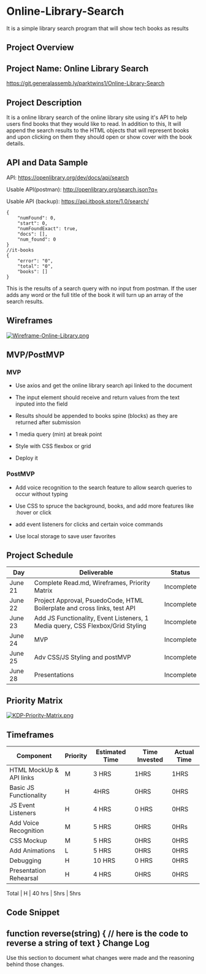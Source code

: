 # Online-Library-Search
It is a simple library search program that will show tech books as results 

Project Overview
----------------

Project Name: Online Library Search
------------
https://git.generalassemb.ly/parktwins1/Online-Library-Search

Project Description
-------------------

It is a online library search of the online library site using it's API to help users find books that they would like to read. In addition to this, It will append the search
results to the HTML objects that will represent books and upon clicking on them they should open or show cover with the book details. 


API and Data Sample
-------------------


API: https://openlibrary.org/dev/docs/api/search

Usable API(postman): http://openlibrary.org/search.json?q=

Usable API (backup): https://api.itbook.store/1.0/search/ 

```
{
    "numFound": 0,
    "start": 0,
    "numFoundExact": true,
    "docs": [],
    "num_found": 0
}
//it-books
{
    "error": "0",
    "total": "0",
    "books": []
}
```


This is the results of a search query with no input from postman. If the user adds any word or the full title of the book it will turn up an array of the search results.

Wireframes
----------

[![Wireframe-Online-Library.png](https://i.postimg.cc/P5NmthLN/Wireframe-Online-Library.png)](https://postimg.cc/rDXdJBNL)



MVP/PostMVP
-----------

<h3>MVP</h3>

* Use axios and get the online library search api linked to the document

* The input element should receive and return values from the text inputed into the field  

* Results should be appended to books spine (blocks) as they are returned after submission 

* 1 media query (min) at break point

* Style with CSS flexbox or grid 

* Deploy it 


<h3>PostMVP</h3>

* Add voice recognition to the search feature to allow search queries to occur without typing

* Use CSS to spruce the background, books, and add more features like :hover or click

* add event listeners for clicks and certain voice commands

* Use local storage to save user favorites


Project Schedule
----------------

Day   |	Deliverable   |	Status
--------|----------------------------------------------------|---------------
June 21 | Complete Read.md, Wireframes, Priority Matrix | Incomplete
June 22 | Project Approval, PsuedoCode, HTML Boilerplate and cross links, test API|Incomplete
June 23 | Add JS Functionality, Event Listeners, 1 Media query, CSS Flexbox/Grid Styling |Incomplete
June 24 | MVP |Incomplete
June 25 | Adv CSS/JS Styling and postMVP | Incomplete
June 28 | Presentations|Incomplete


Priority Matrix
---------------

[![KDP-Priority-Matrix.png](https://i.postimg.cc/BbXFB9rX/KDP-Priority-Matrix.png)](https://postimg.cc/8fgsT3PS)

Timeframes
----------

Component | Priority | Estimated Time | Time Invested | Actual Time
----------|----------|----------------|---------------|-------------
HTML MockUp & API links | M | 3 HRS | 1HRS | 1HRS
Basic JS Functionality| H | 4HRS | 0HRS | 0HRS
JS Event Listeners | H | 4 HRS | 0 HRS | 0HRS
Add Voice Recognition | M | 5 HRS | 0HRS | 0HRs
CSS Mockup | M | 5 HRS | 0HRS | 0HRS
Add Animations | L | 5 HRS | 0HRS | 0HRS
Debugging | H | 10 HRS | 0 HRS | 0HRS
Presentation Rehearsal | H | 4 HRS | 0HRS | 0HRS


Total | H | 40 hrs | 5hrs | 5hrs

Code Snippet
------------


function reverse(string) {
	// here is the code to reverse a string of text
}
Change Log
----------
Use this section to document what changes were made and the reasoning behind those changes.
